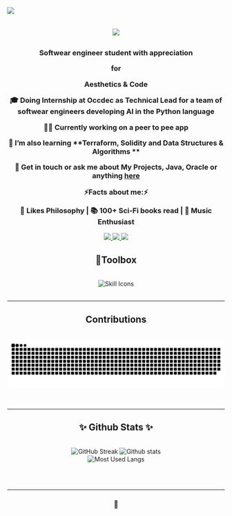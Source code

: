 <img align="left" src="https://visitor-badge.laobi.icu/badge?page_id=MarcusH3.MarcusH3&right_color=yellow" />

<h1 align="center">
   <img src="https://readme-typing-svg.herokuapp.com/?font=Capriola&pause=1000&color=FFB6AE&size=36&center=true&vCenter=true&width=500&height=70&duration=4000&lines=Hello+There!+👋;+I'm+Marcus;Welcome+to+my+GitHub!💫;" />
</h1>

<h3 align="center"> Softwear engineer student with appreciation
   
   for 
   
  Aesthetics & Code

<div align="center">

 🎓 Doing Internship at Occdec as Technical Lead for a team of softwear engineers developing AI in the Python language
 
 👨‍💻 Currently working on **a peer to pee app** 
 
 📖 I’m also learning **Terraform, Solidity and Data Structures & Algorithms **

💬 Get in touch or ask me about **My Projects, Java, Oracle or anything [here](https://github.com/MarcusH3/MarcusH3/issues)**

⚡Facts about me:⚡

💭 Likes Philosophy | 📚 100+ Sci-Fi books read | 🎵 Music Enthusiast

 </div>

<div align="center"> 
  <a href="https://marcush3.github.io">
    <img src="https://img.shields.io/badge/Portfolio-242938?style=for-the-badge&logo=About.me&logoColor=pink" />
  </a>
 <a href="mailto:marcus.hurtigh@outlook.com">
    <img src="https://img.shields.io/badge/Microsoft_Outlook-242938?style=for-the-badge&logo=microsoft-outlook&logoColor=pink" />
  </a>
  <a href="https://www.linkedin.com/in/mhurtigh">
    <img src="https://img.shields.io/badge/LinkedIn-242938?style=for-the-badge&logo=linkedin&logoColor=pink"/>
  </a>
</div>
<h2 align="center">🧰Toolbox </h2>
<br/>
<div align="center">
    <img alt="Skill Icons" src="https://skillicons.dev/icons?i=java,spring,js,ts,css,html,git,docker,kubernetes,github,linux,bash,python,nodejs,react" />
</div>

<br/>
<hr/>

<div align="center">
  <h2> Contributions </h2>
  <br>
  <img alt="Snk contribution" src="https://raw.githubusercontent.com/MarcusH3/MarcusH3/output/github-contribution-grid-snake.svg" />
  <br/><br/><br/>
</div>

<hr/>

<h2 align="center">✨ Github Stats ✨</h2>
<br>
<div align=center>
  <img width=380 src="https://streak-stats.demolab.com?user=MarcusH3&theme=dark&background=EB545400&ring=FFB6AE&fire=F9DD38&currStreakLabel=F9DD38" alt="GitHub Streak" />
  <img width=380 src="https://github-readme-stats.vercel.app/api?username=marcush3&count_private=true&show_icons=true&theme=transparent&rank_icon=github&border_radius=10&text_color=FFFFFF&title_color=FFB6AE&icon_color=F9DD38" alt="Github stats" />
  <br/>
  <img width=380 align="center" src="https://github-readme-stats.vercel.app/api/top-langs/?username=marcush3&hide=HTML&langs_count=8&layout=compact&theme=transparent&border_radius=10&size_weight=0.5&count_weight=0.5&exclude_repo=github-readme-stats&text_color=FFFFFF&title_color=FFB6AE&icon_color=F9DD38" alt="Most Used Langs" />
</div>

<br/><br/>
<hr/>
<h3 align="center"> 🚀 </h3>
<br/>
